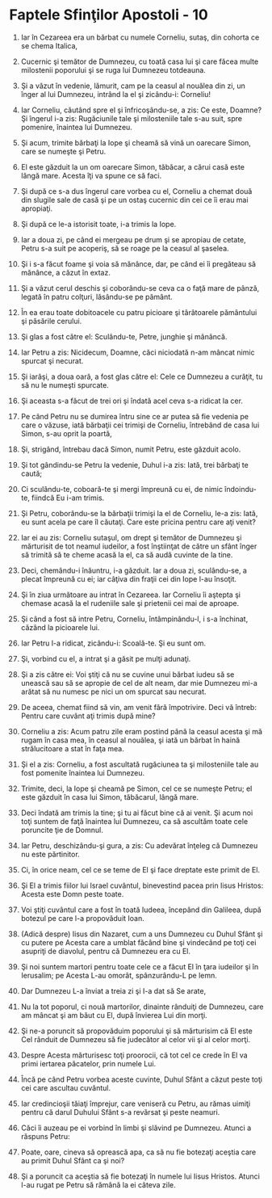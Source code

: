 # Faptele Sfin&#355;ilor Apostoli - 10

1. Iar în Cezareea era un bărbat cu numele Corneliu, sutaş, din cohorta ce se chema Italica, 

2. Cucernic şi temător de Dumnezeu, cu toată casa lui şi care făcea multe milostenii poporului şi se ruga lui Dumnezeu totdeauna. 

3. Şi a văzut în vedenie, lămurit, cam pe la ceasul al nouălea din zi, un înger al lui Dumnezeu, intrând la el şi zicându-i: Corneliu! 

4. Iar Corneliu, căutând spre el şi înfricoşându-se, a zis: Ce este, Doamne? Şi îngerul i-a zis: Rugăciunile tale şi milosteniile tale s-au suit, spre pomenire, înaintea lui Dumnezeu. 

5. Şi acum, trimite bărbaţi la Iope şi cheamă să vină un oarecare Simon, care se numeşte şi Petru. 

6. El este găzduit la un om oarecare Simon, tăbăcar, a cărui casă este lângă mare. Acesta îţi va spune ce să faci. 

7. Şi după ce s-a dus îngerul care vorbea cu el, Corneliu a chemat două din slugile sale de casă şi pe un ostaş cucernic din cei ce îi erau mai apropiaţi. 

8. Şi după ce le-a istorisit toate, i-a trimis la Iope. 

9. Iar a doua zi, pe când ei mergeau pe drum şi se apropiau de cetate, Petru s-a suit pe acoperiş, să se roage pe la ceasul al şaselea. 

10. Şi i s-a făcut foame şi voia să mănânce, dar, pe când ei îi pregăteau să mănânce, a căzut în extaz. 

11. Şi a văzut cerul deschis şi coborându-se ceva ca o faţă mare de pânză, legată în patru colţuri, lăsându-se pe pământ. 

12. În ea erau toate dobitoacele cu patru picioare şi târâtoarele pământului şi păsările cerului. 

13. Şi glas a fost către el: Sculându-te, Petre, junghie şi mănâncă. 

14. Iar Petru a zis: Nicidecum, Doamne, căci niciodată n-am mâncat nimic spurcat şi necurat. 

15. Şi iarăşi, a doua oară, a fost glas către el: Cele ce Dumnezeu a curăţit, tu să nu le numeşti spurcate. 

16. Şi aceasta s-a făcut de trei ori şi îndată acel ceva s-a ridicat la cer. 

17. Pe când Petru nu se dumirea întru sine ce ar putea să fie vedenia pe care o văzuse, iată bărbaţii cei trimişi de Corneliu, întrebând de casa lui Simon, s-au oprit la poartă, 

18. Şi, strigând, întrebau dacă Simon, numit Petru, este găzduit acolo. 

19. Şi tot gândindu-se Petru la vedenie, Duhul i-a zis: Iată, trei bărbaţi te caută; 

20. Ci sculându-te, coboară-te şi mergi împreună cu ei, de nimic îndoindu-te, fiindcă Eu i-am trimis. 

21. Şi Petru, coborându-se la bărbaţii trimişi la el de Corneliu, le-a zis: Iată, eu sunt acela pe care îl căutaţi. Care este pricina pentru care aţi venit? 

22. Iar ei au zis: Corneliu sutaşul, om drept şi temător de Dumnezeu şi mărturisit de tot neamul iudeilor, a fost înştiinţat de către un sfânt înger să trimită să te cheme acasă la el, ca să audă cuvinte de la tine. 

23. Deci, chemându-i înăuntru, i-a găzduit. Iar a doua zi, sculându-se, a plecat împreună cu ei; iar câţiva din fraţii cei din Iope l-au însoţit. 

24. Şi în ziua următoare au intrat în Cezareea. Iar Corneliu îi aştepta şi chemase acasă la el rudeniile sale şi prietenii cei mai de aproape. 

25. Şi când a fost să intre Petru, Corneliu, întâmpinându-l, i s-a închinat, căzând la picioarele lui. 

26. Iar Petru l-a ridicat, zicându-i: Scoală-te. Şi eu sunt om. 

27. Şi, vorbind cu el, a intrat şi a găsit pe mulţi adunaţi. 

28. Şi a zis către ei: Voi ştiţi că nu se cuvine unui bărbat iudeu să se unească sau să se apropie de cel de alt neam, dar mie Dumnezeu mi-a arătat să nu numesc pe nici un om spurcat sau necurat. 

29. De aceea, chemat fiind să vin, am venit fără împotrivire. Deci vă întreb: Pentru care cuvânt aţi trimis după mine? 

30. Corneliu a zis: Acum patru zile eram postind până la ceasul acesta şi mă rugam în casa mea, în ceasul al nouălea, şi iată un bărbat în haină strălucitoare a stat în faţa mea. 

31. Şi el a zis: Corneliu, a fost ascultată rugăciunea ta şi milosteniile tale au fost pomenite înaintea lui Dumnezeu. 

32. Trimite, deci, la Iope şi cheamă pe Simon, cel ce se numeşte Petru; el este găzduit în casa lui Simon, tăbăcarul, lângă mare. 

33. Deci îndată am trimis la tine; şi tu ai făcut bine că ai venit. Şi acum noi toţi suntem de faţă înaintea lui Dumnezeu, ca să ascultăm toate cele poruncite ţie de Domnul. 

34. Iar Petru, deschizându-şi gura, a zis: Cu adevărat înţeleg că Dumnezeu nu este părtinitor. 

35. Ci, în orice neam, cel ce se teme de El şi face dreptate este primit de El. 

36. Şi El a trimis fiilor lui Israel cuvântul, binevestind pacea prin Iisus Hristos: Acesta este Domn peste toate. 

37. Voi ştiţi cuvântul care a fost în toată Iudeea, începând din Galileea, după botezul pe care l-a propovăduit Ioan. 

38. (Adică despre) Iisus din Nazaret, cum a uns Dumnezeu cu Duhul Sfânt şi cu putere pe Acesta care a umblat făcând bine şi vindecând pe toţi cei asupriţi de diavolul, pentru că Dumnezeu era cu El. 

39. Şi noi suntem martori pentru toate cele ce a făcut El în ţara iudeilor şi în Ierusalim; pe Acesta L-au omorât, spânzurându-L pe lemn. 

40. Dar Dumnezeu L-a înviat a treia zi şi I-a dat să Se arate, 

41. Nu la tot poporul, ci nouă martorilor, dinainte rânduiţi de Dumnezeu, care am mâncat şi am băut cu El, după învierea Lui din morţi. 

42. Şi ne-a poruncit să propovăduim poporului şi să mărturisim că El este Cel rânduit de Dumnezeu să fie judecător al celor vii şi al celor morţi. 

43. Despre Acesta mărturisesc toţi proorocii, că tot cel ce crede în El va primi iertarea păcatelor, prin numele Lui. 

44. Încă pe când Petru vorbea aceste cuvinte, Duhul Sfânt a căzut peste toţi cei care ascultau cuvântul. 

45. Iar credincioşii tăiaţi împrejur, care veniseră cu Petru, au rămas uimiţi pentru că darul Duhului Sfânt s-a revărsat şi peste neamuri. 

46. Căci îi auzeau pe ei vorbind în limbi şi slăvind pe Dumnezeu. Atunci a răspuns Petru: 

47. Poate, oare, cineva să oprească apa, ca să nu fie botezaţi aceştia care au primit Duhul Sfânt ca şi noi? 

48. Şi a poruncit ca aceştia să fie botezaţi în numele lui Iisus Hristos. Atunci l-au rugat pe Petru să rămână la ei câteva zile. 

